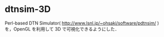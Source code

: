 # dtnsim-3D
Perl-based DTN Simulator( http://www.lsnl.jp/~ohsaki/software/pdtnsim/ ) を，OpenGL を利用して 3D で可視化できるようにした．
